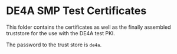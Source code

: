 # DE4A SMP Test Certificates

This folder contains the certificates as well as the finally assembled truststore for the use with the DE4A test PKI.

The password to the trust store is `de4a`.
